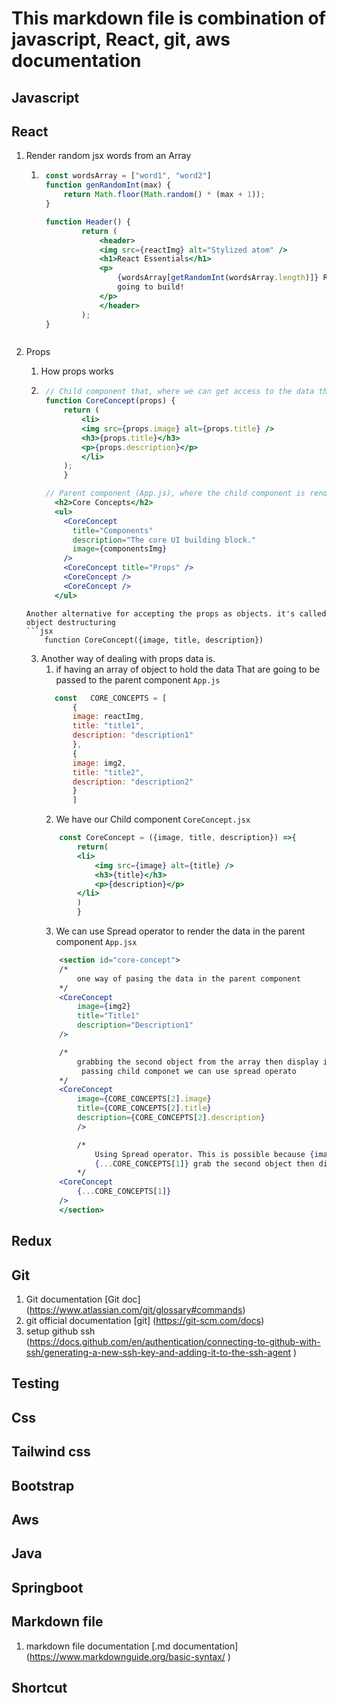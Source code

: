 # This markdown file is combination of javascript, React, git, aws documentation

## Javascript


## React

1. Render random jsx words from an Array
    1. ```jsx
        const wordsArray = ["word1", "word2"]
        function genRandomInt(max) {
            return Math.floor(Math.random() * (max + 1));
        }

        function Header() {
                return (
                    <header>
                    <img src={reactImg} alt="Stylized atom" />
                    <h1>React Essentials</h1>
                    <p>
                        {wordsArray[getRandomInt(wordsArray.length)]} React concepts you will need for almost any app you are
                        going to build!
                    </p>
                    </header>
                );
        }
    ```
2. Props
    1. How props works
    2. ```jsx
        // Child component that, where we can get access to the data that is defined in the parent component
        function CoreConcept(props) {
            return (
                <li>
                <img src={props.image} alt={props.title} />
                <h3>{props.title}</h3>
                <p>{props.description}</p>
                </li>
            );
            }

        // Parent component (App.js), where the child component is rendered with different data   
          <h2>Core Concepts</h2>
          <ul>
            <CoreConcept
              title="Components"
              description="The core UI building block."
              image={componentsImg}
            />
            <CoreConcept title="Props" />
            <CoreConcept />
            <CoreConcept />
          </ul>
    ```
    Another alternative for accepting the props as objects. it's called object destructuring
    ```jsx
        function CoreConcept({image, title, description})
    ```

    3. Another way of dealing with props data is.
        1. if having an array of object to hold the data That are going to be passed to the parent component ```App.js```
         ```jsx
            const   CORE_CONCEPTS = [
                {
                image: reactImg,
                title: "title1",
                description: "description1"
                },
                {
                image: img2,
                title: "title2",
                description: "description2"
                }
                ]
        ```
        2. We have our Child component ```CoreConcept.jsx```
        ```jsx
            const CoreConcept = ({image, title, description}) =>{
                return(
                <li>
                    <img src={image} alt={title} />
                    <h3>{title}</h3>
                    <p>{description}</p>
                </li>
                )
                }
        ```
        3. We can use Spread operator to render the data in the parent component ```App.jsx```
        ```jsx
            <section id="core-concept">
            /*
                one way of pasing the data in the parent component
            */
            <CoreConcept
                image={img2}
                title="Title1"
                description="Description1"
            />

            /*
                grabbing the second object from the array then display its properties. becuase Same properties repeat in the
                 passing child componet we can use spread operato
            */
            <CoreConcept
                image={CORE_CONCEPTS[2].image}
                title={CORE_CONCEPTS[2].title}
                description={CORE_CONCEPTS[2].description}
                />

                /*
                    Using Spread operator. This is possible because {image, title, description} are the same in the data.
                    {...CORE_CONCEPTS[1]} grab the second object then display its properties
                */
            <CoreConcept
                {...CORE_CONCEPTS[1]}
            />
            </section>
        ```

## Redux


## Git

1. Git documentation [Git doc] (https://www.atlassian.com/git/glossary#commands)
2. git official documentation [git] (https://git-scm.com/docs)
3. setup github ssh (https://docs.github.com/en/authentication/connecting-to-github-with-ssh/generating-a-new-ssh-key-and-adding-it-to-the-ssh-agent )


## Testing

## Css

## Tailwind css


## Bootstrap



## Aws


## Java


## Springboot


## Markdown file

1. markdown file documentation [.md documentation] (https://www.markdownguide.org/basic-syntax/ )



## Shortcut



